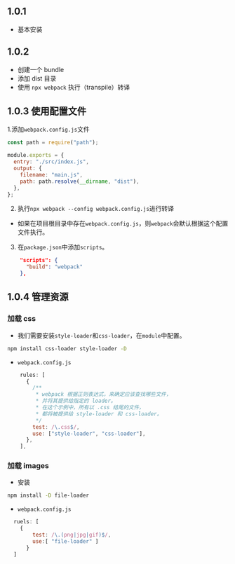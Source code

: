 ## 1.0.1

- 基本安装

## 1.0.2

- 创建一个 bundle
- 添加 dist 目录
- 使用 `npx webpack` 执行（transpile）转译

## 1.0.3 使用配置文件

1.添加`webpack.config.js`文件

```js
const path = require("path");

module.exports = {
  entry: "./src/index.js",
  output: {
    filename: "main.js",
    path: path.resolve(__dirname, "dist"),
  },
};
```

2. 执行`npx webpack --config webpack.config.js`进行转译

- 如果在项目根目录中存在`webpack.config.js`，则`webpack`会默认根据这个配置文件执行。

3. 在`package.json`中添加`scripts`。

```json
    "scripts": {
      "build": "webpack"
    },
```

## 1.0.4 管理资源

### 加载 css

- 我们需要安装`style-loader`和`css-loader`，在`module`中配置。

```bash
npm install css-loader style-loader -D
```

- `webpack.config.js`

```js
    rules: [
      {
        /**
         * webpack 根据正则表达式，来确定应该查找哪些文件，
         * 并将其提供给指定的 loader。
         * 在这个示例中，所有以 .css 结尾的文件，
         * 都将被提供给 style-loader 和 css-loader。
         */
        test: /\.css$/,
        use: ["style-loader", "css-loader"],
      },
    ],
```
### 加载 images
- 安装
```bash
npm install -D file-loader
```

- `webpack.config.js`

```js
  ruels: [
    {
        test: /\.(png|jpg|gif)$/,
        use:[ "file-loader" ]
      }
  ]
```